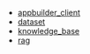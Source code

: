 - [appbuilder_client](appbuilder.core.console.appbuilder_client.md#module-appbuilder.core.console.appbuilder_client.appbuilder_client)
- [dataset](appbuilder.core.console.dataset.md#module-appbuilder.core.console.dataset.dataset)
- [knowledge_base](appbuilder.core.console.knowledge_base.md)
- [rag](appbuilder.core.console.rag.md#module-appbuilder.core.console.rag.rag)
